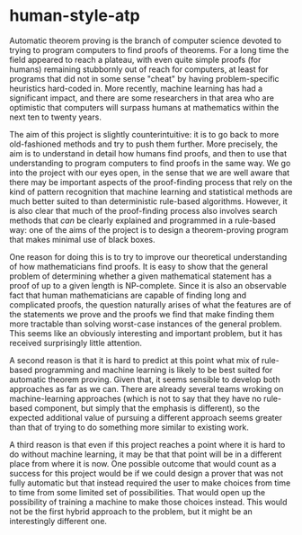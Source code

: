 # human-style-atp

Automatic theorem proving is the branch of computer science devoted to trying to program computers to find proofs of theorems. For a long time the field appeared to reach a plateau, with even quite simple proofs (for humans) remaining stubbornly out of reach for computers, at least for programs that did not in some sense "cheat" by having problem-specific heuristics hard-coded in. More recently, machine learning has had a significant impact, and there are some researchers in that area who are optimistic that computers will surpass humans at mathematics within the next ten to twenty years.

The aim of this project is slightly counterintuitive: it is to go back to more old-fashioned methods and try to push them further. More precisely, the aim is to understand in detail how humans find proofs, and then to use that understanding to program computers to find proofs in the same way. We go into the project with our eyes open, in the sense that we are well aware that there may be important aspects of the proof-finding process that rely on the kind of pattern recognition that machine learning and statistical methods are much better suited to than deterministic rule-based algorithms. However, it is also clear that much of the proof-finding process also involves search methods that *can* be clearly explained and programmed in a rule-based way: one of the aims of the project is to design a theorem-proving program that makes minimal use of black boxes.

One reason for doing this is to try to improve our theoretical understanding of how mathematicians find proofs. It is easy to show that the general problem of determining whether a given mathematical statement has a proof of up to a given length is NP-complete. Since it is also an observable fact that human mathematicians are capable of finding long and complicated proofs, the question naturally arises of what the features are of the statements we prove and the proofs we find that make finding them more tractable than solving worst-case instances of the general problem. This seems like an obviously interesting and important problem, but it has received surprisingly little attention. 

A second reason is that it is hard to predict at this point what mix of rule-based programming and machine learning is likely to be best suited for automatic theorem proving. Given that, it seems sensible to develop both approaches as far as we can. There are already several teams wroking on machine-learning approaches (which is not to say that they have no rule-based component, but simply that the emphasis is different), so the expected additional value of pursuing a different approach seems greater than that of trying to do something more similar to existing work.

A third reason is that even if this project reaches a point where it is hard to do without machine learning, it may be that that point will be in a different place from where it is now. One possible outcome that would count as a success for this project would be if we could design a prover that was not fully automatic but that instead required the user to make choices from time to time from some limited set of possibilities. That would open up the possibility of training a machine to make those choices instead. This would not be the first hybrid approach to the problem, but it might be an interestingly different one. 
